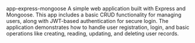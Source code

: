 app-express-mongoose
A simple web application built with Express and Mongoose. This app includes a basic CRUD functionality for managing users, along with JWT-based authentication for secure login. The application demonstrates how to handle user registration, login, and basic operations like creating, reading, updating, and deleting user records.
